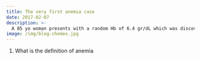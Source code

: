```yaml
---
title: The very first anemia case
date: 2017-02-07
description: >-
  A 85 yo woman presents with a random Hb of 6.4 gr/dL which was discovered incidentally on a routine CBC. She has a history of DM type II, CKD stage III, CABG 5 years earlier, and bilateral femoral artery stenoses albeit with palpable femoral pulses. She appears pale, breathing normally with no chest pain and mentions a recent fall for which she hasn't received any medical attention. Upon further inquiry you elicit a baseline Hb concentration of 9 gr/dL being supported by monthly darbepoetin alfa administration.
image: /img/blog-chemex.jpg
---
```


1. What is the definition of anemia
